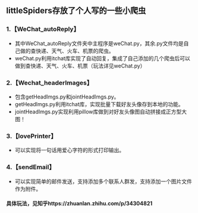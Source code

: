## littleSpiders存放了个人写的一些小爬虫

### 1.【WeChat_autoReply】
- 其中WeChat_autoReply文件夹中主程序是weChat.py，其余.py文件均是自己做的查快递、天气、火车、机票的爬虫。
- weChat.py利用itchat库实现了自动回复，集成了自己添加的几个爬虫后可以做到查快递、天气、火车、机票（玩法详见weChat.py）
### 2.【Wechat_headerImages】
- 包含getHeadImgs.py和jointHeadImgs.py。
- getHeadImgs.py利用itchat库，实现批量下载好友头像存到本地的功能。
- jointHeadImgs.py实现利用pillow库做到对好友头像图自动拼接成正方型大图！
### 3.【lovePrinter】
- 可以实现将一句话用爱心字符的形式打印输出。
### 4.【sendEmail】
- 可以实现简单的邮件发送，支持添加多个联系人群发，支持添加一个图片文件作为附件。
#### 具体玩法，见知乎https://zhuanlan.zhihu.com/p/34304821
